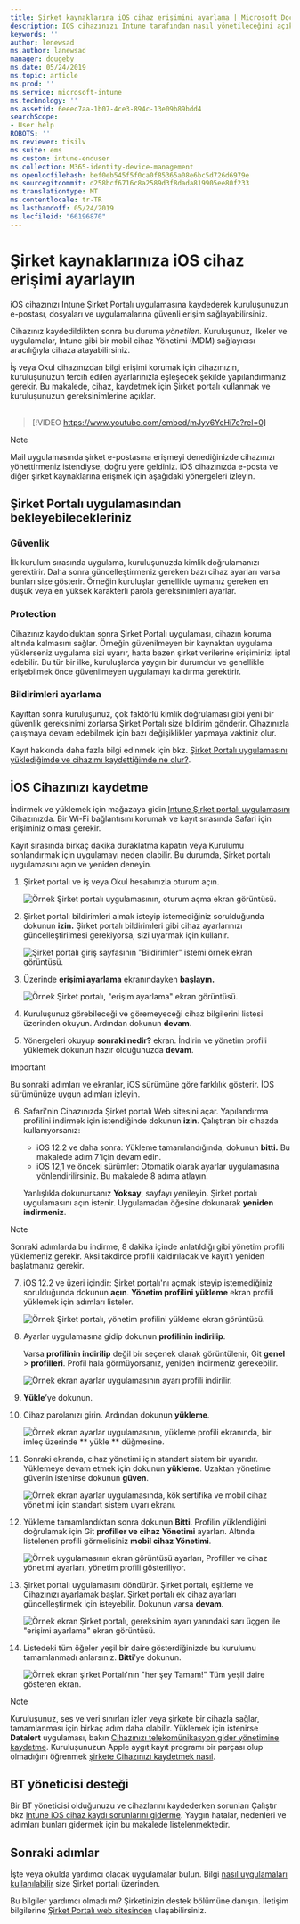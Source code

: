 ```yaml
---
title: Şirket kaynaklarına iOS cihaz erişimini ayarlama | Microsoft Docs
description: IOS cihazınızı Intune tarafından nasıl yönetileceğini açıklar
keywords: ''
author: lenewsad
ms.author: lanewsad
manager: dougeby
ms.date: 05/24/2019
ms.topic: article
ms.prod: ''
ms.service: microsoft-intune
ms.technology: ''
ms.assetid: 6eeec7aa-1b07-4ce3-894c-13e09b89bdd4
searchScope:
- User help
ROBOTS: ''
ms.reviewer: tisilv
ms.suite: ems
ms.custom: intune-enduser
ms.collection: M365-identity-device-management
ms.openlocfilehash: bef0eb545f5f0ca0f85365a08e6bc5d726d6979e
ms.sourcegitcommit: d258bcf6716c8a2589d3f8dada819905ee80f233
ms.translationtype: MT
ms.contentlocale: tr-TR
ms.lasthandoff: 05/24/2019
ms.locfileid: "66196870"
---
```

# <a name="set-up-ios-device-access-to-your-company-resources"></a>Şirket kaynaklarınıza iOS cihaz erişimi ayarlayın  

iOS cihazınızı Intune Şirket Portalı uygulamasına kaydederek kuruluşunuzun e-postası, dosyaları ve uygulamalarına güvenli erişim sağlayabilirsiniz.

Cihazınız kaydedildikten sonra bu duruma *yönetilen*. Kuruluşunuz, ilkeler ve uygulamalar, Intune gibi bir mobil cihaz Yönetimi (MDM) sağlayıcısı aracılığıyla cihaza atayabilirsiniz.  

İş veya Okul cihazınızdan bilgi erişimi korumak için cihazınızın, kuruluşunuzun tercih edilen ayarlarınızla eşleşecek şekilde yapılandırmanız gerekir. Bu makalede, cihaz, kaydetmek için Şirket portalı kullanmak ve kuruluşunuzun gereksinimlerine açıklar.  
</br>
> [!VIDEO https://www.youtube.com/embed/mJyv6YcHi7c?rel=0]

> [!NOTE]
> Mail uygulamasında şirket e-postasına erişmeyi denediğinizde cihazınızı yönettirmeniz istendiyse, doğru yere geldiniz. iOS cihazınızda e-posta ve diğer şirket kaynaklarına erişmek için aşağıdaki yönergeleri izleyin.  

## <a name="what-to-expect-from-the-company-portal-app"></a>Şirket Portalı uygulamasından bekleyebilecekleriniz  

### <a name="security"></a>Güvenlik  
İlk kurulum sırasında uygulama, kuruluşunuzda kimlik doğrulamanızı gerektirir. Daha sonra güncelleştirmeniz gereken bazı cihaz ayarları varsa bunları size gösterir. Örneğin kuruluşlar genellikle uymanız gereken en düşük veya en yüksek karakterli parola gereksinimleri ayarlar.

### <a name="protection"></a>Protection  
Cihazınız kaydolduktan sonra Şirket Portalı uygulaması, cihazın koruma altında kalmasını sağlar. Örneğin güvenilmeyen bir kaynaktan uygulama yüklerseniz uygulama sizi uyarır, hatta bazen şirket verilerine erişiminizi iptal edebilir. Bu tür bir ilke, kuruluşlarda yaygın bir durumdur ve genellikle erişebilmek önce güvenilmeyen uygulamayı kaldırma gerektirir.  

### <a name="setting-notifications"></a>Bildirimleri ayarlama  
Kayıttan sonra kuruluşunuz, çok faktörlü kimlik doğrulaması gibi yeni bir güvenlik gereksinimi zorlarsa Şirket Portalı size bildirim gönderir. Cihazınızla çalışmaya devam edebilmek için bazı değişiklikler yapmaya vaktiniz olur.  

Kayıt hakkında daha fazla bilgi edinmek için bkz. [Şirket Portalı uygulamasını yüklediğimde ve cihazımı kaydettiğimde ne olur?](https://docs.microsoft.com//intune-user-help/what-happens-if-you-install-the-company-portal-app-and-enroll-your-device-in-intune-ios).  

## <a name="enroll-your-ios-device"></a>İOS Cihazınızı kaydetme  

İndirmek ve yüklemek için mağazaya gidin [Intune Şirket portalı uygulamasını](install-and-sign-in-to-the-intune-company-portal-app-ios.md) Cihazınızda. Bir Wi-Fi bağlantısını korumak ve kayıt sırasında Safari için erişiminiz olması gerekir. 

Kayıt sırasında birkaç dakika duraklatma kapatın veya Kurulumu sonlandırmak için uygulamayı neden olabilir. Bu durumda, Şirket portalı uygulamasını açın ve yeniden deneyin.  

1. Şirket portalı ve iş veya Okul hesabınızla oturum açın. 

    ![Örnek Şirket portalı uygulamasının, oturum açma ekran görüntüsü.](./media/ios-01-cp-enroll-1903.PNG)  

2. Şirket portalı bildirimleri almak isteyip istemediğiniz sorulduğunda dokunun **izin.** Şirket portalı bildirimleri gibi cihaz ayarlarınızı güncelleştirilmesi gerekiyorsa, sizi uyarmak için kullanır. 

    ![Şirket portalı giriş sayfasının "Bildirimler" istemi örnek ekran görüntüsü.](./media/ios-04-cp-enroll-1903.PNG)  

3. Üzerinde **erişimi ayarlama** ekranındayken **başlayın.**  

     ![Örnek Şirket portalı, "erişim ayarlama" ekran görüntüsü.](./media/ios-05-cp-enroll-1903.PNG)  

4. Kuruluşunuz görebileceği ve göremeyeceği cihaz bilgilerini listesi üzerinden okuyun. Ardından dokunun **devam**.  

5. Yönergeleri okuyup **sonraki nedir?** ekran. İndirin ve yönetim profili yüklemek dokunun hazır olduğunuzda **devam**.  

 > [!IMPORTANT]
> Bu sonraki adımları ve ekranlar, iOS sürümüne göre farklılık gösterir. İOS sürümünüze uygun adımları izleyin. 

6. Safari'nin Cihazınızda Şirket portalı Web sitesini açar. Yapılandırma profilini indirmek için istendiğinde dokunun **izin**. Çalıştıran bir cihazda kullanıyorsanız:  
    * iOS 12.2 ve daha sonra: Yükleme tamamlandığında, dokunun **bitti.** Bu makalede adım 7'için devam edin.
    * iOS 12,1 ve önceki sürümler: Otomatik olarak ayarlar uygulamasına yönlendirilirsiniz. Bu makalede 8 adıma atlayın.  
 
    Yanlışlıkla dokunursanız **Yoksay**, sayfayı yenileyin. Şirket portalı uygulamasını açın istenir. Uygulamadan öğesine dokunarak **yeniden indirmeniz**.

  > [!NOTE]
  > Sonraki adımlarda bu indirme, 8 dakika içinde anlatıldığı gibi yönetim profili yüklemeniz gerekir. Aksi takdirde profili kaldırılacak ve kayıt'ı yeniden başlatmanız gerekir.  

7. iOS 12.2 ve üzeri içindir: Şirket portalı'nı açmak isteyip istemediğiniz sorulduğunda dokunun **açın**. **Yönetim profilini yükleme** ekran profili yüklemek için adımları listeler.

    ![Örnek Şirket portalı, yönetim profilini yükleme ekran görüntüsü.](./media/ios-1904-settings-icon.PNG)  

8. Ayarlar uygulamasına gidip dokunun **profilinin indirilip**.  

    Varsa **profilinin indirilip** değil bir seçenek olarak görüntülenir, Git **genel** > **profilleri**. Profil hala görmüyorsanız, yeniden indirmeniz gerekebilir.  

    ![Örnek ekran ayarlar uygulamasının ayarı profili indirilir.](./media/ios-1904-settings-badge.PNG)  

9. **Yükle**’ye dokunun.  
    
10. Cihaz parolanızı girin. Ardından dokunun **yükleme**.    

    ![Örnek ekran ayarlar uygulamasının, yükleme profili ekranında, bir imleç üzerinde ** yükle ** düğmesine.](./media/ios-1904-password-install.PNG)  


11. Sonraki ekranda, cihaz yönetimi için standart sistem bir uyarıdır. Yüklemeye devam etmek için dokunun **yükleme**. Uzaktan yönetime güvenin istenirse dokunun **güven**.  

    ![Örnek ekran ayarlar uygulamasında, kök sertifika ve mobil cihaz yönetimi için standart sistem uyarı ekranı.](./media/ios-15-cp-enroll-1903.PNG)  

12. Yükleme tamamlandıktan sonra dokunun **Bitti**. Profilin yüklendiğini doğrulamak için Git **profiller ve cihaz Yönetimi** ayarları. Altında listelenen profili görmelisiniz **mobil cihaz Yönetimi**.   

    ![Örnek uygulamasının ekran görüntüsü ayarları, Profiller ve cihaz yönetimi ayarları, yönetim profili gösteriliyor.](./media/ios-00-cp-enroll-1903.PNG)  

13. Şirket portalı uygulamasını döndürür. Şirket portalı, eşitleme ve Cihazınızı ayarlamak başlar. Şirket portalı ek cihaz ayarları güncelleştirmek için isteyebilir. Dokunun varsa **devam**.  

    ![Örnek ekran Şirket portalı, gereksinim ayarı yanındaki sarı üçgen ile "erişimi ayarlama" ekran görüntüsü.](./media/ios-12-cp-enroll-1903.PNG)  

14. Listedeki tüm öğeler yeşil bir daire gösterdiğinizde bu kurulumu tamamlanmadı anlarsınız. **Bitti**’ye dokunun.   
    
    ![Örnek ekran şirket Portalı'nın "her şey Tamam!" Tüm yeşil daire gösteren ekran.](./media/ios-13-cp-enroll-1903.PNG)  

> [!Note]
> Kuruluşunuz, ses ve veri sınırları izler veya şirkete bir cihazla sağlar, tamamlanması için birkaç adım daha olabilir. Yüklemek için istenirse **Datalert** uygulaması, bakın [Cihazınızı telekomünikasyon gider yönetimine kaydetme](enroll-your-device-with-telecom-expense-management-ios.md). Kuruluşunuzun Apple aygıt kayıt programı bir parçası olup olmadığını öğrenmek [şirkete Cihazınızı kaydetmek nasıl](enroll-your-device-dep-ios.md).  

## <a name="it-administrator-support"></a>BT yöneticisi desteği  
Bir BT yöneticisi olduğunuzu ve cihazlarını kaydederken sorunları Çalıştır bkz [Intune iOS cihaz kaydı sorunlarını giderme](https://support.microsoft.com/en-us/help/4039809). Yaygın hatalar, nedenleri ve adımları bunları gidermek için bu makalede listelenmektedir.  

## <a name="next-steps"></a>Sonraki adımlar  
İşte veya okulda yardımcı olacak uygulamalar bulun. Bilgi [nasıl uygulamaları kullanılabilir](use-managed-apps-on-your-device-ios.md) size Şirket portalı üzerinden.  

Bu bilgiler yardımcı olmadı mı? Şirketinizin destek bölümüne danışın. İletişim bilgilerine [Şirket Portalı web sitesinden](https://go.microsoft.com/fwlink/?linkid=2010980) ulaşabilirsiniz.  
